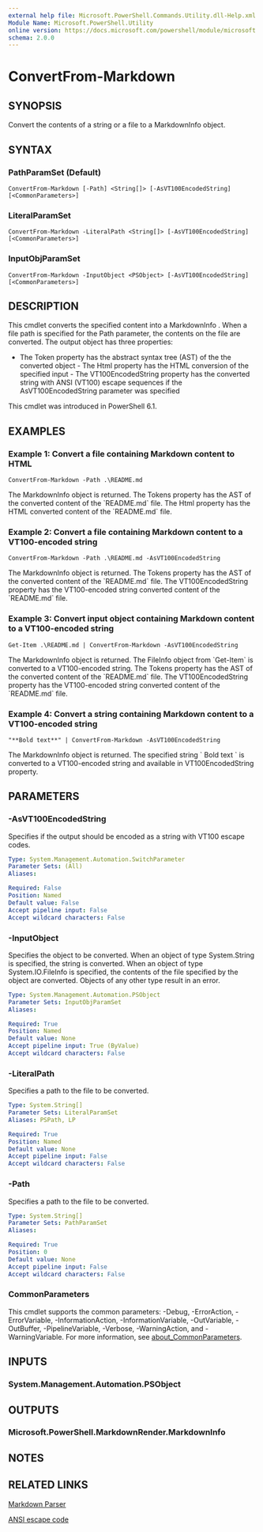 ```yaml
---
external help file: Microsoft.PowerShell.Commands.Utility.dll-Help.xml
Module Name: Microsoft.PowerShell.Utility
online version: https://docs.microsoft.com/powershell/module/microsoft.powershell.utility/convertfrom-markdown?view=powershell-7.1&WT.mc_id=ps-gethelp
schema: 2.0.0
---
```


# ConvertFrom-Markdown

## SYNOPSIS
Convert the contents of a string or a file to a MarkdownInfo object.

## SYNTAX

### PathParamSet (Default)
```
ConvertFrom-Markdown [-Path] <String[]> [-AsVT100EncodedString] [<CommonParameters>]
```

### LiteralParamSet
```
ConvertFrom-Markdown -LiteralPath <String[]> [-AsVT100EncodedString] [<CommonParameters>]
```

### InputObjParamSet
```
ConvertFrom-Markdown -InputObject <PSObject> [-AsVT100EncodedString] [<CommonParameters>]
```

## DESCRIPTION
This cmdlet converts the specified content into a MarkdownInfo .
When a file path is specified for the Path parameter, the contents on the file are converted.
The output object has three properties:

- The Token property has the abstract syntax tree (AST) of the the converted object - The Html property has the HTML conversion of the specified input - The VT100EncodedString property has the converted string with ANSI (VT100) escape sequences if   the AsVT100EncodedString parameter was specified

This cmdlet was introduced in PowerShell 6.1.

## EXAMPLES

### Example 1: Convert a file containing Markdown content to HTML
```
ConvertFrom-Markdown -Path .\README.md
```

The MarkdownInfo object is returned.
The Tokens property has the AST of the converted content of the \`README.md\` file.
The Html property has the HTML converted content of the \`README.md\` file.

### Example 2: Convert a file containing Markdown content to a VT100-encoded string
```
ConvertFrom-Markdown -Path .\README.md -AsVT100EncodedString
```

The MarkdownInfo object is returned.
The Tokens property has the AST of the converted content of the \`README.md\` file.
The VT100EncodedString property has the VT100-encoded string converted content of the \`README.md\` file.

### Example 3: Convert input object containing Markdown content to a VT100-encoded string
```
Get-Item .\README.md | ConvertFrom-Markdown -AsVT100EncodedString
```

The MarkdownInfo object is returned.
The FileInfo object from \`Get-Item\` is converted to a VT100-encoded string.
The Tokens property has the AST of the converted content of the \`README.md\` file.
The VT100EncodedString property has the VT100-encoded string converted content of the \`README.md\` file.

### Example 4: Convert a string containing Markdown content to a VT100-encoded string
```
"**Bold text**" | ConvertFrom-Markdown -AsVT100EncodedString
```

The MarkdownInfo object is returned.
The specified string \` Bold text \` is converted to a VT100-encoded string and available in VT100EncodedString property.

## PARAMETERS

### -AsVT100EncodedString
Specifies if the output should be encoded as a string with VT100 escape codes.

```yaml
Type: System.Management.Automation.SwitchParameter
Parameter Sets: (All)
Aliases:

Required: False
Position: Named
Default value: False
Accept pipeline input: False
Accept wildcard characters: False
```

### -InputObject
Specifies the object to be converted.
When an object of type System.String is specified, the string is converted.
When an object of type System.IO.FileInfo is specified, the contents of the file specified by the object are converted.
Objects of any other type result in an error.

```yaml
Type: System.Management.Automation.PSObject
Parameter Sets: InputObjParamSet
Aliases:

Required: True
Position: Named
Default value: None
Accept pipeline input: True (ByValue)
Accept wildcard characters: False
```

### -LiteralPath
Specifies a path to the file to be converted.

```yaml
Type: System.String[]
Parameter Sets: LiteralParamSet
Aliases: PSPath, LP

Required: True
Position: Named
Default value: None
Accept pipeline input: False
Accept wildcard characters: False
```

### -Path
Specifies a path to the file to be converted.

```yaml
Type: System.String[]
Parameter Sets: PathParamSet
Aliases:

Required: True
Position: 0
Default value: None
Accept pipeline input: False
Accept wildcard characters: False
```

### CommonParameters
This cmdlet supports the common parameters: -Debug, -ErrorAction, -ErrorVariable, -InformationAction, -InformationVariable, -OutVariable, -OutBuffer, -PipelineVariable, -Verbose, -WarningAction, and -WarningVariable. For more information, see [about_CommonParameters](http://go.microsoft.com/fwlink/?LinkID=113216).

## INPUTS

### System.Management.Automation.PSObject
## OUTPUTS

### Microsoft.PowerShell.MarkdownRender.MarkdownInfo
## NOTES

## RELATED LINKS

[Markdown Parser](https://github.com/lunet-io/markdig)

[ANSI escape code](https://wikipedia.org/wiki/ANSI_escape_code)

